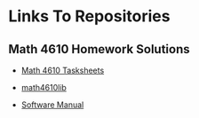 # Links To Repositories

## Math 4610 Homework Solutions

* [Math 4610 Tasksheets](https://jaxtonw.github.io/math4610/hw_toc)

* [math4610lib](https://github.com/jaxtonw/math4610/tree/master/math4610lib)

* [Software Manual](./math4610/softwareManual/toc)
